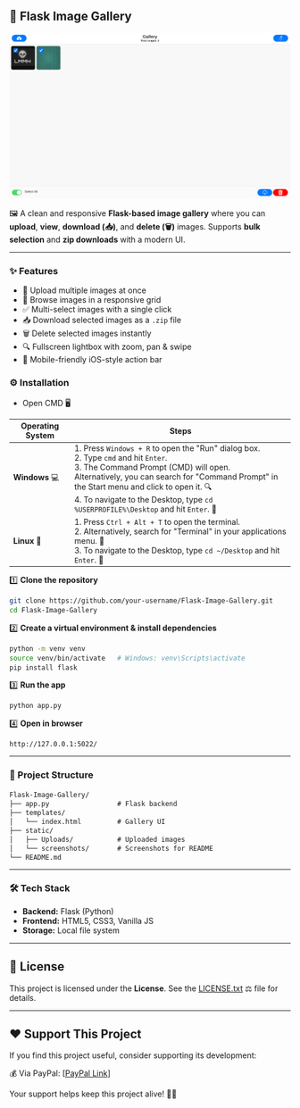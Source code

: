 
## 📸 Flask Image Gallery

![Alt Text](Main.png)

🖼️ A clean and responsive **Flask-based image gallery** where you can **upload**, **view**, **download (📥)**, and **delete (🗑️)** images. Supports **bulk selection** and **zip downloads** with a modern UI.

---

### ✨ Features

* 🚀 Upload multiple images at once
* 📂 Browse images in a responsive grid
* ✅ Multi-select images with a single click
* 📥 Download selected images as a `.zip` file
* 🗑️ Delete selected images instantly
* 🔍 Fullscreen lightbox with zoom, pan & swipe
* 📱 Mobile-friendly iOS-style action bar

### ⚙️ Installation

- Open CMD 🖥️


| **Operating System** | **Steps**                                                                                                                   |
|----------------------|-----------------------------------------------------------------------------------------------------------------------------|
| **Windows** 💻        | 1. Press `Windows + R` to open the "Run" dialog box. <br> 2. Type `cmd` and hit `Enter`. <br> 3. The Command Prompt (CMD) will open. <br> Alternatively, you can search for "Command Prompt" in the Start menu and click to open it. 🔍 <br> 4. To navigate to the Desktop, type `cd %USERPROFILE%\Desktop` and hit `Enter`. 📂        |
| **Linux** 🐧          | 1. Press `Ctrl + Alt + T` to open the terminal. <br> 2. Alternatively, search for "Terminal" in your applications menu. 💨 <br> 3. To navigate to the Desktop, type `cd ~/Desktop` and hit `Enter`. 📂        |


1️⃣ **Clone the repository**

```bash
git clone https://github.com/your-username/Flask-Image-Gallery.git
cd Flask-Image-Gallery
```

2️⃣ **Create a virtual environment & install dependencies**

```bash
python -m venv venv
source venv/bin/activate   # Windows: venv\Scripts\activate
pip install flask
```

3️⃣ **Run the app**

```bash
python app.py
```

4️⃣ **Open in browser**

```
http://127.0.0.1:5022/
```

---

### 📂 Project Structure

```
Flask-Image-Gallery/
├── app.py                 # Flask backend
├── templates/
│   └── index.html         # Gallery UI
├── static/
│   ├── Uploads/           # Uploaded images
│   └── screenshots/       # Screenshots for README
└── README.md
```

---

### 🛠️ Tech Stack

* **Backend:** Flask (Python)
* **Frontend:** HTML5, CSS3, Vanilla JS
* **Storage:** Local file system

---

## 📝 License
This project is licensed under the **License**. See the [LICENSE.txt](LICENSE.txt) ⚖️ file for details.

---
## ❤️ Support This Project
If you find this project useful, consider supporting its development:

💰 Via PayPal: [[PayPal Link](https://www.paypal.com/ncp/payment/KC9EETJDVZQHG)]

Your support helps keep this project alive! 🚀🔥
